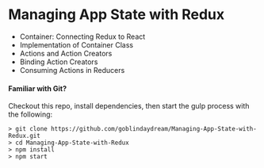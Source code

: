 # Managing App State with Redux

- Container: Connecting Redux to React
- Implementation of Container Class
- Actions and Action Creators
- Binding Action Creators
- Consuming Actions in Reducers

#### Familiar with Git?
Checkout this repo, install dependencies, then start the gulp process with the following:

```
> git clone https://github.com/goblindaydream/Managing-App-State-with-Redux.git
> cd Managing-App-State-with-Redux
> npm install
> npm start
```
